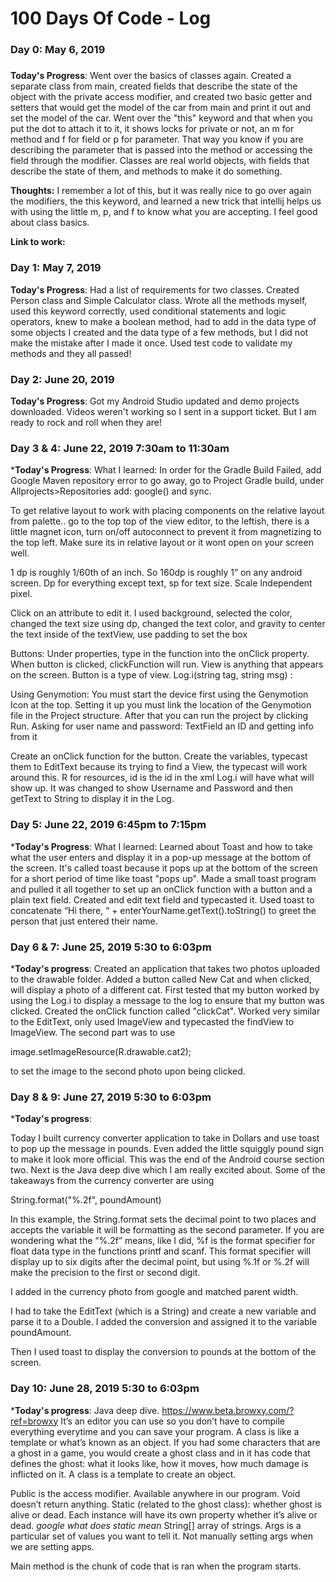 # 100 Days Of Code - Log

### Day 0: May 6, 2019
#####

**Today's Progress**: Went over the basics of classes again. Created a separate class from main, created fields that describe the state of the object with the private access modifier, and created two basic getter and setters that would get the model of the car from main and print it out and set the model of the car. Went over the "this" keyword and that when you put the dot to attach it to it, it shows locks for private or not, an m for method and f for field or p for parameter. That way you know if you are describing the parameter that is passed into the method or accessing the field through the modifier. Classes are real world objects, with fields that describe the state of them, and methods to make it do something.

**Thoughts:** I remember a lot of this, but it was really nice to go over again the modifiers, the this keyword, and learned a new trick that intellij helps us with using the little m, p, and f to know what you are accepting. I feel good about class basics.

**Link to work:** 

### Day 1: May 7, 2019

**Today's Progress**: Had a list of requirements for two classes. Created Person class and Simple Calculator class. Wrote all the methods myself, used this keyword correctly, used conditional statements and logic operators, knew to make a boolean method, had to add in the data type of some objects I created and the data type of a few methods, but I did not make the mistake after I made it once. Used test code to validate my methods and they all passed! 

### Day 2: June 20, 2019
**Today's Progress**: Got my Android Studio updated and demo projects downloaded. Videos weren't working so I sent in a support ticket. But I am ready to rock and roll when they are!

### Day 3 & 4: June 22, 2019 7:30am to 11:30am
***Today's Progress**: What I learned:
In order for the Gradle Build Failed, add Google Maven repository error to go away, go to Project Gradle build, under Allprojects>Repositories add: google() and sync.

To get relative layout to work with placing components on the relative layout from palette.. go to the top top of the view editor, to the leftish, there is a little magnet icon, turn on/off autoconnect to prevent it from magnetizing to the top left.
Make sure its in relative layout or it wont open on your screen well.

1 dp is roughly 1/60th of an inch. So 160dp is roughly 1” on any android screen.
Dp for everything except text, sp for text size. Scale Independent pixel. 

Click on an attribute to edit it. I used background, selected the color, changed the text size using dp, changed the text color, and gravity to center the text inside of the textView, use padding to set the box 
 
Buttons:
Under properties, type in the function into the onClick property. When button is clicked, clickFunction will run.
View is anything that appears on the screen. Button is a type of view.
Log.i(string tag, string msg) : 
 
Using Genymotion: You must start the device first using the Genymotion Icon at the top. Setting it up you must link the location of the Genymotion file in the Project structure. After that you can run the project by clicking Run.
Asking for user name and password:
TextField an ID and getting info from it 
 
Create an onClick function for the button.
Create the variables, typecast them to EditText because its trying to find a View, the typecast will work around this. R for resources, id is the id in the xml
Log.i will have what will show up. It was changed to show Username and Password and then getText to String to display it in the Log.

### Day 5: June 22, 2019 6:45pm to 7:15pm
***Today's Progress**: What I learned:
Learned about Toast and how to take what the user enters and display it in a pop-up message at the bottom of the screen. It's called toast because it pops up at the bottom of the screen for a short period of time like toast "pops up". Made a small toast program and pulled it all together to set up an onClick function with a button and a plain text field. Created and edit text field and typecasted it. Used toast to concatenate “Hi there, “ + enterYourName.getText().toString() to greet the person that just entered their name. 

### Day 6 & 7: June 25, 2019 5:30 to 6:03pm
***Today's progress**:
Created an application that takes two photos uploaded to the drawable folder. Added a button called New Cat and when clicked, will display a photo of a different cat. First tested that my button worked by using the Log.i to display a message to the log to ensure that my button was clicked. Created the onClick function called "clickCat". Worked very similar to the EditText, only used ImageView and typecasted the findView to ImageView. The second part was to use

image.setImageResource(R.drawable.cat2);

to set the image to the second photo upon being clicked.

### Day 8 & 9: June 27, 2019 5:30 to 6:03pm
***Today's progress**:

Today I built currency converter application to take in Dollars and use toast to pop up the message in pounds. Even added the little squiggly pound sign to make it look more official. This was the end of the Android course section two. Next is the Java deep dive which I am really excited about. Some of the takeaways from the currency converter are using 

String.format("%.2f", poundAmount)

In this example, the String.format sets the decimal point to two places and accepts the variable it will be formatting as the second parameter. If you are wondering what the “%.2f” means, like I did, %f is the format specifier for float data type in the functions printf and scanf. This format specifier will display up to six digits after the decimal point, but using %.1f or %.2f will make the precision to the first or second digit.

I added in the currency photo from google and matched parent width. 

I had to take the EditText (which is a String) and create a new variable and parse it to a Double. I added the conversion and assigned it to the variable poundAmount.

Then I used toast to display the conversion to pounds at the bottom of the screen.

### Day 10: June 28, 2019 5:30 to 6:03pm
***Today's progress**:
Java deep dive. https://www.beta.browxy.com/?ref=browxy
It’s an editor you can use so you don’t have to compile everything everytime and you can save your program.
A class is like a template or what’s known as an object. 
If you had some characters that are a ghost in a game, you would create a ghost class and in it has code that defines the ghost: what it looks like, how it moves, how much damage is inflicted on it.
A class is a template to create an object.

Public is the access modifier. Available anywhere in our program. Void doesn’t return anything. Static (related to the ghost class): whether ghost is alive or dead. Each instance will have its own property whether it’s alive or dead.  *google what does static mean*
String[] array of strings. Args is a particular set of values you want to tell it. Not manually setting args when we are setting apps.

Main method is the chunk of code that is ran when the program starts. 




